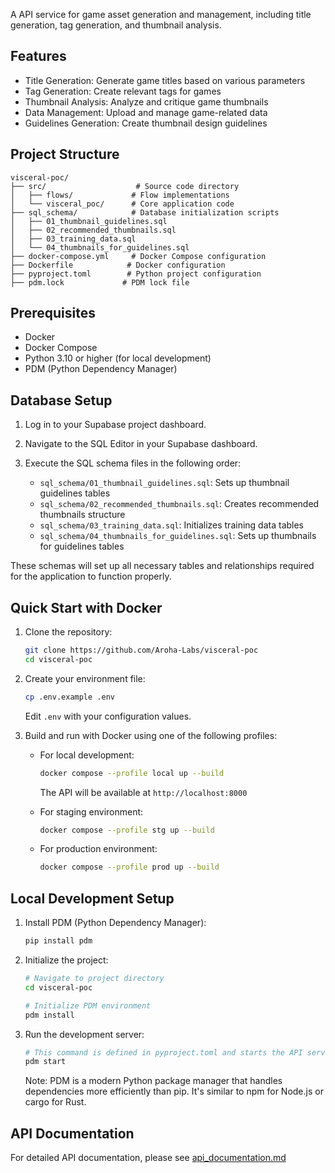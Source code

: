 A API service for game asset generation and management, including title generation, tag generation, and thumbnail analysis.

## Features

- Title Generation: Generate game titles based on various parameters
- Tag Generation: Create relevant tags for games
- Thumbnail Analysis: Analyze and critique game thumbnails
- Data Management: Upload and manage game-related data
- Guidelines Generation: Create thumbnail design guidelines

## Project Structure

```
visceral-poc/
├── src/                    # Source code directory
│   ├── flows/             # Flow implementations
│   └── visceral_poc/      # Core application code
├── sql_schema/            # Database initialization scripts
│   ├── 01_thumbnail_guidelines.sql
│   ├── 02_recommended_thumbnails.sql
│   ├── 03_training_data.sql
│   └── 04_thumbnails_for_guidelines.sql
├── docker-compose.yml     # Docker Compose configuration
├── Dockerfile            # Docker configuration
├── pyproject.toml        # Python project configuration
├── pdm.lock             # PDM lock file
```

## Prerequisites

- Docker
- Docker Compose 
- Python 3.10 or higher (for local development)
- PDM (Python Dependency Manager)


## Database Setup

1. Log in to your Supabase project dashboard.

2. Navigate to the SQL Editor in your Supabase dashboard.

3. Execute the SQL schema files in the following order:
   - `sql_schema/01_thumbnail_guidelines.sql`: Sets up thumbnail guidelines tables
   - `sql_schema/02_recommended_thumbnails.sql`: Creates recommended thumbnails structure
   - `sql_schema/03_training_data.sql`: Initializes training data tables
   - `sql_schema/04_thumbnails_for_guidelines.sql`: Sets up thumbnails for guidelines tables

These schemas will set up all necessary tables and relationships required for the application to function properly.

## Quick Start with Docker

1. Clone the repository:
   ```bash
   git clone https://github.com/Aroha-Labs/visceral-poc
   cd visceral-poc
   ```

2. Create your environment file:
   ```bash
   cp .env.example .env
   ```
   Edit `.env` with your configuration values.

3. Build and run with Docker using one of the following profiles:

   - For local development:
     ```bash
     docker compose --profile local up --build
     ```
     The API will be available at `http://localhost:8000`

   - For staging environment:
     ```bash
     docker compose --profile stg up --build
     ```

   - For production environment:
     ```bash
     docker compose --profile prod up --build
     ```

## Local Development Setup

1. Install PDM (Python Dependency Manager):  
   ```bash
   pip install pdm
   ```

2. Initialize the project:
   ```bash
   # Navigate to project directory
   cd visceral-poc
   
   # Initialize PDM environment
   pdm install
   ```

3. Run the development server:
   ```bash
   # This command is defined in pyproject.toml and starts the API server
   pdm start
   ```

   Note: PDM is a modern Python package manager that handles dependencies more efficiently than pip. It's similar to npm for Node.js or cargo for Rust.

## API Documentation

For detailed API documentation, please see [api_documentation.md](api_documentation.md)
